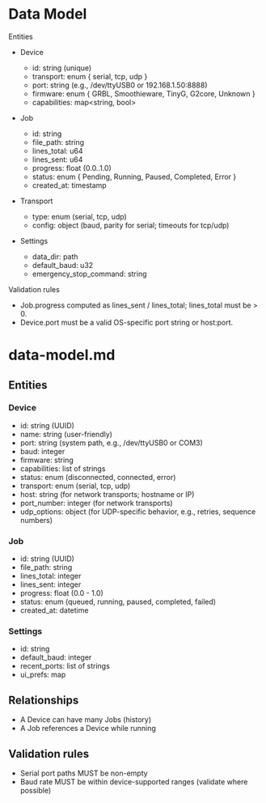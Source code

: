 # Data Model

Entities

- Device
  - id: string (unique)
  - transport: enum { serial, tcp, udp }
  - port: string (e.g., /dev/ttyUSB0 or 192.168.1.50:8888)
  - firmware: enum { GRBL, Smoothieware, TinyG, G2core, Unknown }
  - capabilities: map<string, bool>

- Job
  - id: string
  - file_path: string
  - lines_total: u64
  - lines_sent: u64
  - progress: float (0.0..1.0)
  - status: enum { Pending, Running, Paused, Completed, Error }
  - created_at: timestamp

- Transport
  - type: enum (serial, tcp, udp)
  - config: object (baud, parity for serial; timeouts for tcp/udp)

- Settings
  - data_dir: path
  - default_baud: u32
  - emergency_stop_command: string

Validation rules
- Job.progress computed as lines_sent / lines_total; lines_total must be > 0.
- Device.port must be a valid OS-specific port string or host:port.
# data-model.md

## Entities

### Device
- id: string (UUID)
- name: string (user-friendly)
- port: string (system path, e.g., /dev/ttyUSB0 or COM3)
- baud: integer
- firmware: string
- capabilities: list of strings
- status: enum (disconnected, connected, error)
 - transport: enum (serial, tcp, udp)
 - host: string (for network transports; hostname or IP)
 - port_number: integer (for network transports)
 - udp_options: object (for UDP-specific behavior, e.g., retries, sequence numbers)

### Job
- id: string (UUID)
- file_path: string
- lines_total: integer
- lines_sent: integer
- progress: float (0.0 - 1.0)
- status: enum (queued, running, paused, completed, failed)
- created_at: datetime

### Settings
- id: string
- default_baud: integer
- recent_ports: list of strings
- ui_prefs: map

## Relationships
- A Device can have many Jobs (history)
- A Job references a Device while running

## Validation rules
- Serial port paths MUST be non-empty
- Baud rate MUST be within device-supported ranges (validate where possible)

